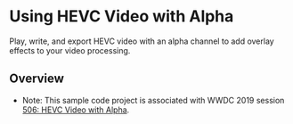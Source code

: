 # Using HEVC Video with Alpha

Play, write, and export HEVC video with an alpha channel to add overlay effects to your video processing.

## Overview

- Note: This sample code project is associated with WWDC 2019 session [506: HEVC Video with Alpha](https://developer.apple.com/videos/play/wwdc19/506/).
